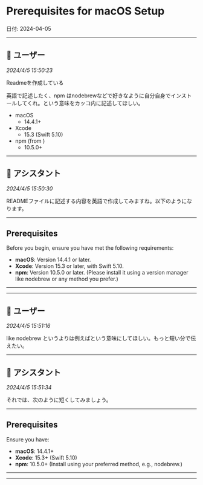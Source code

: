 # Prerequisites for macOS Setup

日付: 2024-04-05

---

## 👤 ユーザー
*2024/4/5 15:50:23*

Readmeを作成している

英語で記述したく、npm はnodebrewなどで好きなように自分自身でインストールしてくれ。という意味をカッコ内に記述してほしい。

- macOS
  - 14.4.1+
- Xcode
  - 15.3 (Swift 5.10)
- npm (from )
  - 10.5.0+

---

## 🤖 アシスタント
*2024/4/5 15:50:30*

READMEファイルに記述する内容を英語で作成してみますね。以下のようになります。

---

## Prerequisites

Before you begin, ensure you have met the following requirements:

- **macOS**: Version 14.4.1 or later.
- **Xcode**: Version 15.3 or later, with Swift 5.10.
- **npm**: Version 10.5.0 or later. (Please install it using a version manager like nodebrew or any method you prefer.)

---

---

## 👤 ユーザー
*2024/4/5 15:51:16*

like nodebrew というよりは例えばという意味にしてほしい。もっと短い分で伝えたい。

---

## 🤖 アシスタント
*2024/4/5 15:51:34*

それでは、次のように短くしてみましょう。

---

## Prerequisites

Ensure you have:

- **macOS**: 14.4.1+
- **Xcode**: 15.3+ (Swift 5.10)
- **npm**: 10.5.0+ (Install using your preferred method, e.g., nodebrew.)

---

---
